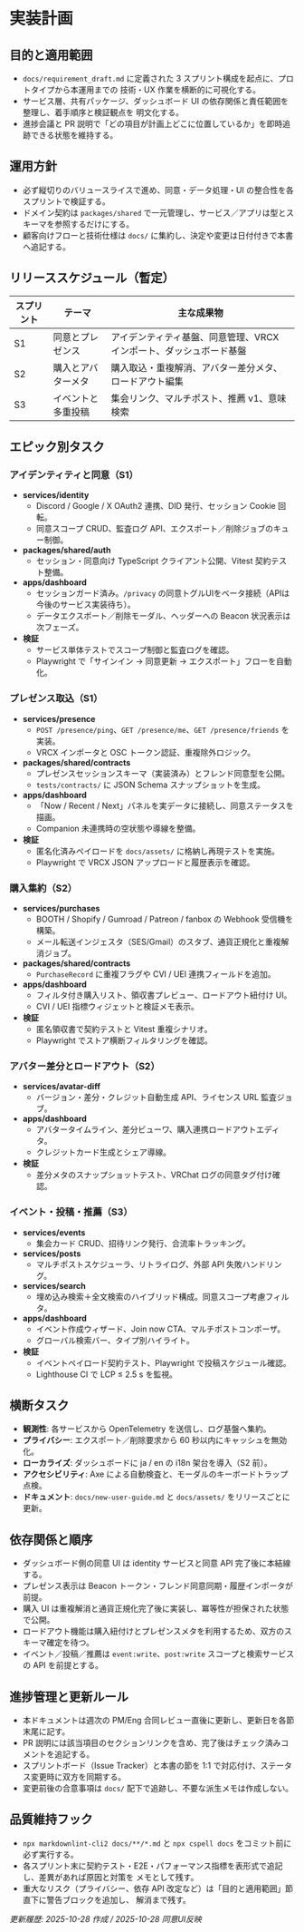 # 実装計画

## 目的と適用範囲

- `docs/requirement_draft.md` に定義された 3 スプリント構成を起点に、プロトタイプから本運用までの
  技術・UX 作業を横断的に可視化する。
- サービス層、共有パッケージ、ダッシュボード UI の依存関係と責任範囲を整理し、着手順序と検証観点を
  明文化する。
- 進捗会議と PR 説明で「どの項目が計画上どこに位置しているか」を即時追跡できる状態を維持する。

## 運用方針

- 必ず縦切りのバリュースライスで進め、同意・データ処理・UI の整合性を各スプリントで検証する。
- ドメイン契約は `packages/shared` で一元管理し、サービス／アプリは型とスキーマを参照するだけにする。
- 顧客向けフローと技術仕様は `docs/` に集約し、決定や変更は日付付きで本書へ追記する。

## リリーススケジュール（暫定）

| スプリント | テーマ | 主な成果物 |
| --- | --- | --- |
| S1 | 同意とプレゼンス | アイデンティティ基盤、同意管理、VRCX インポート、ダッシュボード基盤 |
| S2 | 購入とアバターメタ | 購入取込・重複解消、アバター差分メタ、ロードアウト編集 |
| S3 | イベントと多重投稿 | 集会リンク、マルチポスト、推薦 v1、意味検索 |

## エピック別タスク

### アイデンティティと同意（S1）

- **services/identity**
  - Discord / Google / X OAuth2 連携、DID 発行、セッション Cookie 回転。
  - 同意スコープ CRUD、監査ログ API、エクスポート／削除ジョブのキュー制御。
- **packages/shared/auth**
  - セッション・同意向け TypeScript クライアント公開、Vitest 契約テスト整備。
- **apps/dashboard**
  - セッションガード済み。`/privacy` の同意トグルUIをベータ接続（APIは今後のサービス実装待ち）。
  - データエクスポート／削除モーダル、ヘッダーへの Beacon 状況表示は次フェーズ。
- **検証**
  - サービス単体テストでスコープ制御と監査ログを確認。
  - Playwright で「サインイン → 同意更新 → エクスポート」フローを自動化。

### プレゼンス取込（S1）

- **services/presence**
  - `POST /presence/ping`、`GET /presence/me`、`GET /presence/friends` を実装。
  - VRCX インポータと OSC トークン認証、重複除外ロジック。
- **packages/shared/contracts**
  - プレゼンスセッションスキーマ（実装済み）とフレンド同意型を公開。
  - `tests/contracts/` に JSON Schema スナップショットを生成。
- **apps/dashboard**
  - 「Now / Recent / Next」パネルを実データに接続し、同意ステータスを描画。
  - Companion 未連携時の空状態や導線を整備。
- **検証**
  - 匿名化済みペイロードを `docs/assets/` に格納し再現テストを実施。
  - Playwright で VRCX JSON アップロードと履歴表示を確認。

### 購入集約（S2）

- **services/purchases**
  - BOOTH / Shopify / Gumroad / Patreon / fanbox の Webhook 受信機を構築。
  - メール転送インジェスタ（SES/Gmail）のスタブ、通貨正規化と重複解消ジョブ。
- **packages/shared/contracts**
  - `PurchaseRecord` に重複フラグや CVI / UEI 連携フィールドを追加。
- **apps/dashboard**
  - フィルタ付き購入リスト、領収書プレビュー、ロードアウト紐付け UI。
  - CVI / UEI 指標ウィジェットと検証メモ表示。
- **検証**
  - 匿名領収書で契約テストと Vitest 重複シナリオ。
  - Playwright でストア横断フィルタリングを確認。

### アバター差分とロードアウト（S2）

- **services/avatar-diff**
  - バージョン・差分・クレジット自動生成 API、ライセンス URL 監査ジョブ。
- **apps/dashboard**
  - アバタータイムライン、差分ビューワ、購入連携ロードアウトエディタ。
  - クレジットカード生成とシェア導線。
- **検証**
  - 差分メタのスナップショットテスト、VRChat ログの同意タグ付け確認。

### イベント・投稿・推薦（S3）

- **services/events**
  - 集会カード CRUD、招待リンク発行、合流率トラッキング。
- **services/posts**
  - マルチポストスケジューラ、リトライログ、外部 API 失敗ハンドリング。
- **services/search**
  - 埋め込み検索＋全文検索のハイブリッド構成。同意スコープ考慮フィルタ。
- **apps/dashboard**
  - イベント作成ウィザード、Join now CTA、マルチポストコンポーザ。
  - グローバル検索バー、タイプ別ハイライト。
- **検証**
  - イベントペイロード契約テスト、Playwright で投稿スケジュール確認。
  - Lighthouse CI で LCP ≤ 2.5 s を監視。

## 横断タスク

- **観測性**: 各サービスから OpenTelemetry を送信し、ログ基盤へ集約。
- **プライバシー**: エクスポート／削除要求から 60 秒以内にキャッシュを無効化。
- **ローカライズ**: ダッシュボードに ja / en の i18n 架台を導入（S2 前）。
- **アクセシビリティ**: Axe による自動検査と、モーダルのキーボードトラップ点検。
- **ドキュメント**: `docs/new-user-guide.md` と `docs/assets/` をリリースごとに更新。

## 依存関係と順序

- ダッシュボード側の同意 UI は identity サービスと同意 API 完了後に本結線する。
- プレゼンス表示は Beacon トークン・フレンド同意同期・履歴インポータが前提。
- 購入 UI は重複解消と通貨正規化完了後に実装し、冪等性が担保された状態で公開。
- ロードアウト機能は購入紐付けとプレゼンスメタを利用するため、双方のスキーマ確定を待つ。
- イベント／投稿／推薦は `event:write`、`post:write` スコープと検索サービスの API を前提とする。

## 進捗管理と更新ルール

- 本ドキュメントは週次の PM/Eng 合同レビュー直後に更新し、更新日を各節末尾に記す。
- PR 説明には該当項目のセクションリンクを含め、完了後はチェック済みコメントを追記する。
- スプリントボード（Issue Tracker）と本書の節を 1:1 で対応付け、ステータス変更時に双方を同期する。
- 変更前後の合意事項は `docs/` 配下で追跡し、不要な派生メモは作成しない。

## 品質維持フック

- `npx markdownlint-cli2 docs/**/*.md` と `npx cspell docs` をコミット前に必ず実行する。
- 各スプリント末に契約テスト・E2E・パフォーマンス指標を表形式で追記し、差異があれば原因と対策を
  メモとして残す。
- 重大なリスク（プライバシー、依存 API 改定など）は「目的と適用範囲」節直下に警告ブロックを追加し、
  解消まで残す。

*更新履歴: 2025-10-28 作成 / 2025-10-28 同意UI反映*
